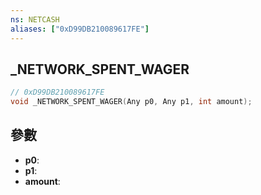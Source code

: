 ```yaml
---
ns: NETCASH
aliases: ["0xD99DB210089617FE"]
---
```

## _NETWORK_SPENT_WAGER

```c
// 0xD99DB210089617FE
void _NETWORK_SPENT_WAGER(Any p0, Any p1, int amount);
```


## 參數
* **p0**: 
* **p1**: 
* **amount**: 

